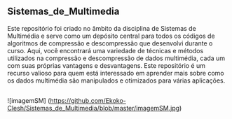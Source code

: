 ## **Sistemas_de_Multimedia**
Este repositório foi criado no âmbito da disciplina de Sistemas de Multimédia e serve como um depósito central para todos os códigos de algoritmos de compressão e descompressão que desenvolvi durante o curso. Aqui, você encontrará uma variedade de técnicas e métodos utilizados na compressão e descompressão de dados multimédia, cada um com suas próprias vantagens e desvantagens. Este repositório é um recurso valioso para quem está interessado em aprender mais sobre como os dados multimédia são manipulados e otimizados para várias aplicações.
##
![imagemSM] (https://github.com/Ekoko-Clesh/Sistemas_de_Multimedia/blob/master/imagemSM.jpg)
